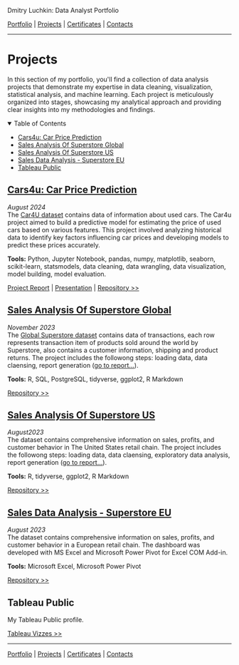 Dmitry Luchkin: Data Analyst Portfolio

[Portfolio](https://github.com/daluchkin/data-analyst-portfolio) | 
[Projects](https://github.com/daluchkin/data-analyst-portfolio/blob/main/projects.md) | [Certificates](https://github.com/daluchkin/data-analyst-portfolio/blob/main/certificates.md) | [Contacts](https://github.com/daluchkin/data-analyst-portfolio#my_contacts)

---

# Projects

In this section of my portfolio, you'll find a collection of data
analysis projects that demonstrate my expertise in data cleaning,
visualization, statistical analysis, and machine learning. Each project
is meticulously organized into stages, showcasing my analytical approach
and providing clear insights into my methodologies and findings.

<details open>
  <summary>Table of Contents</summary>

  - [Cars4u: Car Price Prediction](#car4u-car-price-prediction)
  - [Sales Analysis Of Superstore Global](#sales-analysis-of-superstore-global)
  - [Sales Analysis Of Superstore US](#sales-analysis-of-superstore-us)
  - [Sales Data Analysis - Superstore EU](#sales-data-analysis-superstore-eu)
  - [Tableau Public](#tableau-public)

</details>

<a name="car4u-car-price-prediction"></a>
## [Cars4u: Car Price Prediction](https://github.com/daluchkin/car4u_car_price_prediction)
*August 2024*\
The [Car4U dataset](https://www.kaggle.com/datasets/sukhmanibedi/cars4u) contains data of information about used cars. The Car4u project aimed to build a predictive model for estimating the price of used cars based on various features. This project involved analyzing historical data to identify key factors influencing car prices and developing models to predict these prices accurately.

**Tools:** Python, Jupyter Notebook, pandas, numpy, matplotlib, seaborn, scikit-learn, statsmodels, data cleaning, data wrangling, data visualization, model building, model evaluation.

[Project Report](https://github.com/daluchkin/car4u_car_price_prediction/blob/main/04_reports/Car4u_Project_Report.pdf) | 
[Presentation](https://github.com/daluchkin/car4u_car_price_prediction/blame/main/04_reports/Car4u_presentation.pdf) | 
[Repository >>](https://github.com/daluchkin/superstore-global-sales-analysis)


<a name="sales-analysis-of-superstore-global"></a>
## [Sales Analysis Of Superstore Global](https://github.com/daluchkin/data-analyst-portfolio/tree/main/03_Superstore_Global)
*November 2023*\
The [Global Superstore dataset](https://www.kaggle.com/datasets/shekpaul/global-superstore) contains data of transactions, each row represents transaction item of products sold around the world by Superstore, also contains a customer information, shipping and product returns. The project includes the followong steps: loading data, data claensing, report generation ([go to report...](https://daluchkin.github.io/superstore-global-sales-analysis/)).

**Tools:** R, SQL, PostgreSQL, tidyverse, ggplot2, R Markdown

[Repository >>](https://github.com/daluchkin/superstore-global-sales-analysis)


<a name="sales-analysis-of-superstore-us"></a>
## [Sales Analysis Of Superstore US](https://github.com/daluchkin/data-analyst-portfolio/tree/main/02_Superstore_US) 
*August2023*\
The dataset contains comprehensive information on sales, profits, and customer behavior in The United States retail chain. The project includes the followong steps: loading data, data claensing, exploratory data analysis, report generation ([go to report...](https://daluchkin.github.io/superstore-us-sales-analysis/)).

**Tools:** R, tidyverse, ggplot2, R Markdown

[Repository >>](https://github.com/daluchkin/superstore-us-sales-analysis)


<a name="sales-data-analysis-superstore-eu"></a>
## [Sales Data Analysis - Superstore EU](https://github.com/daluchkin/data-analyst-portfolio/tree/main/01_Superstore_EU)
*August 2023*\
The dataset contains comprehensive information on sales, profits, and customer behavior in a European retail chain. The dashboard was developed with MS Excel and Microsoft Power Pivot for Excel COM Add-in.

**Tools:** Microsoft Excel, Microsoft Power Pivot

[Repository >>](https://github.com/daluchkin/superstore-eu-sales-analysis)


<a name="tableau-public"></a>
## Tableau Public

My Tableau Public profile.

[Tableau Vizzes >>](https://public.tableau.com/app/profile/dmitry.luchkin/vizzes)

---

[Portfolio](https://github.com/daluchkin/data-analyst-portfolio) | 
[Projects](https://github.com/daluchkin/data-analyst-portfolio/blob/main/projects.md) | [Certificates](https://github.com/daluchkin/data-analyst-portfolio/blob/main/certificates.md) | [Contacts](https://github.com/daluchkin/data-analyst-portfolio#my_contacts)
